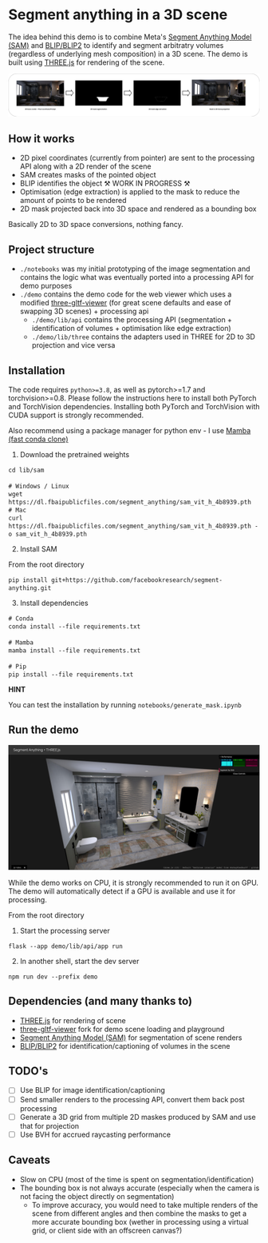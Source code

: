 # Segment anything in a 3D scene

The idea behind this demo is to combine Meta's [Segment Anything Model (SAM)](https://github.com/facebookresearch/segment-anything) and [BLIP/BLIP2](https://huggingface.co/docs/transformers/main/model_doc/blip-2) to identify and segment arbitratry volumes (regardless of underlying mesh composition) in a 3D scene. The demo is built using [THREE.js](https://threejs.org/) for rendering of the scene.

![Pass](./assets/pass.png)

## How it works

- 2D pixel coordinates (currently from pointer) are sent to the processing API along with a 2D render of the scene
- SAM creates masks of the pointed object
- BLIP identifies the object ⚒️ WORK IN PROGRESS ⚒️
- Optimisation (edge extraction) is applied to the mask to reduce the amount of points to be rendered
- 2D mask projected back into 3D space and rendered as a bounding box

Basically 2D to 3D space conversions, nothing fancy.

## Project structure
- `./notebooks` was my initial prototyping of the image segmentation and contains the logic what was eventually ported into a processing API for demo purposes
- `./demo` contains the demo code for the web viewer which uses a modified [three-gltf-viewer](https://github.com/donmccurdy/three-gltf-viewer) (for great scene defaults and ease of swapping 3D scenes) + processing api
  * `./demo/lib/api` contains the processing API (segmentation + identification of volumes + optimisation like edge extraction)
  * `./demo/lib/three` contains the adapters used in THREE for 2D to 3D projection and vice versa

## Installation

The code requires `python>=3.8`, as well as pytorch>=1.7 and torchvision>=0.8. Please follow the instructions here to install both PyTorch and TorchVision dependencies. Installing both PyTorch and TorchVision with CUDA support is strongly recommended.

Also recommend using a package manager for python env - I use [Mamba (fast conda clone)](https://mamba.readthedocs.io/en/latest/index.html#)

1. Download the pretrained weights
```
cd lib/sam

# Windows / Linux
wget https://dl.fbaipublicfiles.com/segment_anything/sam_vit_h_4b8939.pth
# Mac
curl https://dl.fbaipublicfiles.com/segment_anything/sam_vit_h_4b8939.pth -o sam_vit_h_4b8939.pth
```

2. Install SAM

From the root directory

```
pip install git+https://github.com/facebookresearch/segment-anything.git
```

3. Install dependencies

```
# Conda
conda install --file requirements.txt

# Mamba
mamba install --file requirements.txt

# Pip
pip install --file requirements.txt
```

**HINT**

You can test the installation by running `notebooks/generate_mask.ipynb`

## Run the demo

![Demo](./assets/demo.png)

While the demo works on CPU, it is strongly recommended to run it on GPU. The demo will automatically detect if a GPU is available and use it for processing.

From the root directory

1. Start the processing server
```
flask --app demo/lib/api/app run
```
2. In another shell, start the dev server
```
npm run dev --prefix demo
```

## Dependencies (and many thanks to)
- [THREE.js](https://threejs.org/) for rendering of scene
- [three-gltf-viewer](https://github.com/donmccurdy/three-gltf-viewer) fork for demo scene loading and playground
- [Segment Anything Model (SAM)](https://github.com/facebookresearch/segment-anything) for segmentation of scene renders
- [BLIP/BLIP2](https://huggingface.co/docs/transformers/main/model_doc/blip-2) for identification/captioning of volumes in the scene

## TODO's
- [ ] Use BLIP for image identification/captioning
- [ ] Send smaller renders to the processing API, convert them back post processing
- [ ] Generate a 3D grid from multiple 2D maskes produced by SAM and use that for projection
- [ ] Use BVH for accrued raycasting performance

## Caveats
- Slow on CPU (most of the time is spent on segmentation/identification)
- The bounding box is not always accurate (especially when the camera is not facing the object directly on segmentation)
  * To improve accuracy, you would need to take multiple renders of the scene from different angles and then combine the masks to get a more accurate bounding box (wether in processing using a virtual grid, or client side with an offscreen canvas?)

